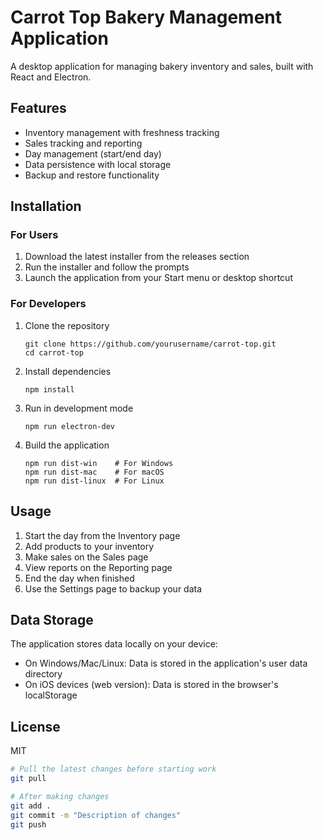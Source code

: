 # Carrot Top Bakery Management Application

A desktop application for managing bakery inventory and sales, built with React and Electron.

## Features

- Inventory management with freshness tracking
- Sales tracking and reporting
- Day management (start/end day)
- Data persistence with local storage
- Backup and restore functionality

## Installation

### For Users

1. Download the latest installer from the releases section
2. Run the installer and follow the prompts
3. Launch the application from your Start menu or desktop shortcut

### For Developers

1. Clone the repository
   ```
   git clone https://github.com/yourusername/carrot-top.git
   cd carrot-top
   ```

2. Install dependencies
   ```
   npm install
   ```

3. Run in development mode
   ```
   npm run electron-dev
   ```

4. Build the application
   ```
   npm run dist-win    # For Windows
   npm run dist-mac    # For macOS
   npm run dist-linux  # For Linux
   ```

## Usage

1. Start the day from the Inventory page
2. Add products to your inventory
3. Make sales on the Sales page
4. View reports on the Reporting page
5. End the day when finished
6. Use the Settings page to backup your data

## Data Storage

The application stores data locally on your device:
- On Windows/Mac/Linux: Data is stored in the application's user data directory
- On iOS devices (web version): Data is stored in the browser's localStorage

## License

MIT

```bash
# Pull the latest changes before starting work
git pull

# After making changes
git add .
git commit -m "Description of changes"
git push
```